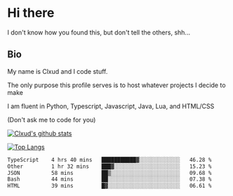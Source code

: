 

# Hi there
I don't know how you found this, but don't tell the others, shh...

## Bio
My name is Clxud and I code stuff.

The only purpose this profile serves is to host whatever projects I decide to make

I am fluent in Python, Typescript, Javascript, Java, Lua, and HTML/CSS



(Don't ask me to code for you)

[![Clxud's github stats](https://github-readme-stats.vercel.app/api?username=cloudwithax&count_private=true&theme=dark&show_icons=true)](https://github.com/anuraghazra/github-readme-stats) 

[![Top Langs](https://github-readme-stats.vercel.app/api/top-langs/?username=cloudwithax&theme=dark)](https://github.com/anuraghazra/github-readme-stats)

<!--START_SECTION:waka-->

```txt
TypeScript    4 hrs 40 mins   ███████████▓░░░░░░░░░░░░░   46.28 %
Other         1 hr 32 mins    ███▓░░░░░░░░░░░░░░░░░░░░░   15.23 %
JSON          58 mins         ██▒░░░░░░░░░░░░░░░░░░░░░░   09.68 %
Bash          44 mins         ██░░░░░░░░░░░░░░░░░░░░░░░   07.38 %
HTML          39 mins         █▓░░░░░░░░░░░░░░░░░░░░░░░   06.61 %
```

<!--END_SECTION:waka-->







